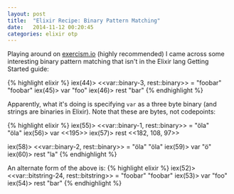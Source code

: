```yaml
---
layout: post
title:  "Elixir Recipe: Binary Pattern Matching"
date:   2014-11-12 00:20:45
categories: elixir otp
---
```


Playing around on [exercism.io](http://exercism.io) (highly recommended) I came across some interesting binary pattern matching that isn't in the Elixir lang Getting Started guide:

{% highlight elixir %}
iex(44)> <<var::binary-3, rest::binary>> = "foobar"
"foobar"
iex(45)> var
"foo"
iex(46)> rest
"bar"
{% endhighlight %}

Apparently, what it's doing is specifying `var` as a three byte binary (and strings are binaries in Elixir). Note that these are bytes, not codepoints:

{% highlight elixir %}
iex(55)> <<var::binary-1, rest::binary>> = "öla"          
"öla"
iex(56)> var
<<195>>
iex(57)> rest
<<182, 108, 97>>

iex(58)> <<var::binary-2, rest::binary>> = "öla"
"öla"
iex(59)> var
"ö"
iex(60)> rest
"la"
{% endhighlight %}

An alternate form of the above is:
{% highlight elixir %}
iex(52)> <<var::bitstring-24, rest::bitstring>> = "foobar"
"foobar"
iex(53)> var
"foo"
iex(54)> rest
"bar"
{% endhighlight %}



